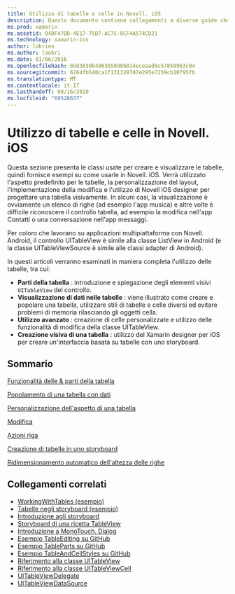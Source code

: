 ```yaml
---
title: Utilizzo di tabelle e celle in Novell. iOS
description: Questo documento contiene collegamenti a diverse guide che descrivono come visualizzare i dati con il controllo UITableView in un'app Novell. iOS.
ms.prod: xamarin
ms.assetid: 04DF47DD-4E17-75D7-AC7C-8CF4A574CD21
ms.technology: xamarin-ios
author: lobrien
ms.author: laobri
ms.date: 01/06/2016
ms.openlocfilehash: 0dd3830b4903658d0b014eceaad9c57859963c04
ms.sourcegitcommit: 6264fb540ca1f131328707e295e7259cb10f95fb
ms.translationtype: MT
ms.contentlocale: it-IT
ms.lasthandoff: 08/16/2019
ms.locfileid: "69528637"
---
```

# <a name="working-with-tables-and-cells-in-xamarinios"></a>Utilizzo di tabelle e celle in Novell. iOS

Questa sezione presenta le classi usate per creare e visualizzare le tabelle, quindi fornisce esempi su come usarle in Novell. iOS. Verrà utilizzato l'aspetto predefinito per le tabelle, la personalizzazione del layout, l'implementazione della modifica e l'utilizzo di Novell iOS designer per progettare una tabella visivamente. In alcuni casi, la visualizzazione è ovviamente un elenco di righe (ad esempio l'app musica) e altre volte è difficile riconoscere il controllo tabella, ad esempio la modifica nell'app Contatti o una conversazione nell'app messaggi.

Per coloro che lavorano su applicazioni multipiattaforma con Novell. Android, il controllo UITableView è simile alla classe ListView in Android (e la classe UITableViewSource è simile alle classi adapter di Android).

In questi articoli verranno esaminati in maniera completa l'utilizzo delle tabelle, tra cui:

- **Parti della tabella** : introduzione e spiegazione degli elementi visivi `UITableView` del controllo. 
- **Visualizzazione di dati nelle tabelle** : viene illustrato come creare e popolare una tabella, utilizzare stili di tabelle e celle diversi ed evitare problemi di memoria rilasciando gli oggetti cella. 
- **Utilizzo avanzato** : creazione di celle personalizzate e utilizzo delle funzionalità di modifica della classe UITableView. 
- **Creazione visiva di una tabella** : utilizzo del Xamarin designer per iOS per creare un'interfaccia basata su tabelle con uno storyboard. 

## <a name="contents"></a>Sommario

 [Funzionalità delle &amp; parti della tabella](~/ios/user-interface/controls/tables/table-parts-and-functionality.md)

 [Popolamento di una tabella con dati](~/ios/user-interface/controls/tables/populating-a-table-with-data.md)

 [Personalizzazione dell'aspetto di una tabella](~/ios/user-interface/controls/tables/customizing-table-appearance.md)

 [Modifica](~/ios/user-interface/controls/tables/editing.md)
 
 [Azioni riga](~/ios/user-interface/controls/tables/row-action.md)

 [Creazione di tabelle in uno storyboard](~/ios/user-interface/controls/tables/creating-tables-in-a-storyboard.md)
 
 [Ridimensionamento automatico dell'altezza delle righe](~/ios/user-interface/controls/tables/autosizing-row-height.md)

## <a name="related-links"></a>Collegamenti correlati

- [WorkingWithTables (esempio)](https://docs.microsoft.com/samples/xamarin/ios-samples/workingwithtables)
- [Tabelle negli storyboard (esempio)](https://docs.microsoft.com/samples/xamarin/ios-samples/storyboardtable)
- [Introduzione agli storyboard](~/ios/user-interface/storyboards/index.md)
- [Storyboard di una ricetta TableView](https://github.com/xamarin/recipes/tree/master/Recipes/ios/general/storyboard/storyboard_a_tableview)
- [Introduzione a MonoTouch. Dialog](~/ios/user-interface/monotouch.dialog/index.md)
- [Esempio TableEditing su GitHub](https://github.com/xamarin/monotouch-samples/tree/master/TableEditing)
- [Esempio TableParts su GitHub](https://github.com/xamarin/monotouch-samples/tree/master/TableParts)
- [Esempio TableAndCellStyles su GitHub](https://github.com/xamarin/mobile-samples/tree/master/TablesLists)
- [Riferimento alla classe UITableView](https://developer.apple.com/library/ios/documentation/UIKit/Reference/UITableView_Class/)
- [Riferimento alla classe UITableViewCell](https://developer.apple.com/library/ios/documentation/UIKit/Reference/UITableViewCell_Class/)
- [UITableViewDelegate](https://developer.apple.com/library/ios/documentation/UIKit/Reference/UITableViewDelegate_Protocol/)
- [UITableViewDataSource](https://developer.apple.com/library/ios/documentation/UIKit/Reference/UITableViewDataSource_Protocol/)
